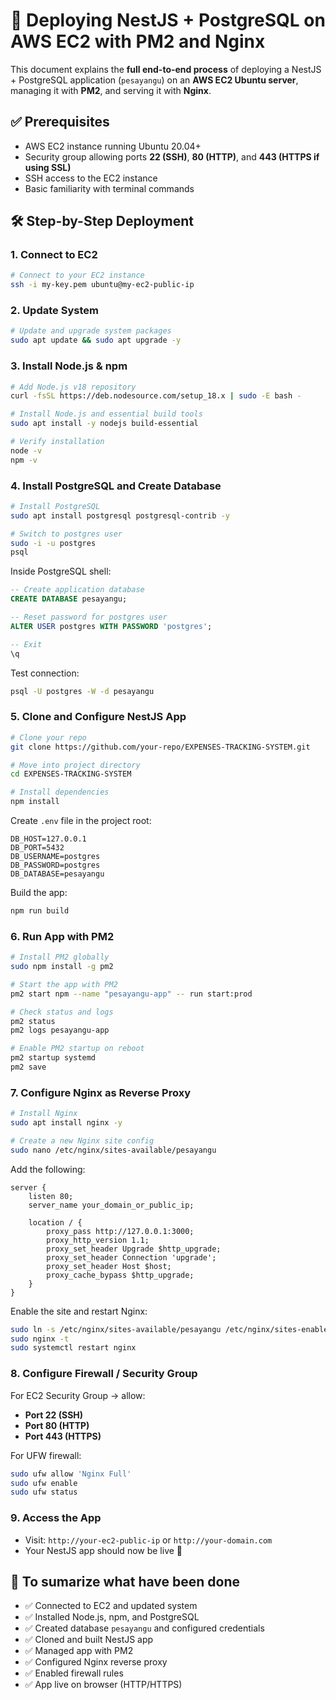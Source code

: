 # 🚀 Deploying NestJS + PostgreSQL on AWS EC2 with PM2 and Nginx

This document explains the **full end-to-end process** of deploying a NestJS + PostgreSQL application (`pesayangu`) on an **AWS EC2 Ubuntu server**, managing it with **PM2**, and serving it with **Nginx**.

 

## ✅ Prerequisites
- AWS EC2 instance running Ubuntu 20.04+  
- Security group allowing ports **22 (SSH)**, **80 (HTTP)**, and **443 (HTTPS if using SSL)**  
- SSH access to the EC2 instance  
- Basic familiarity with terminal commands  

 

## 🛠️ Step-by-Step Deployment

### 1. Connect to EC2
```bash
# Connect to your EC2 instance
ssh -i my-key.pem ubuntu@my-ec2-public-ip
```
 

### 2. Update System
```bash
# Update and upgrade system packages
sudo apt update && sudo apt upgrade -y
```
 

### 3. Install Node.js & npm
```bash
# Add Node.js v18 repository
curl -fsSL https://deb.nodesource.com/setup_18.x | sudo -E bash -

# Install Node.js and essential build tools
sudo apt install -y nodejs build-essential

# Verify installation
node -v
npm -v
```
 

### 4. Install PostgreSQL and Create Database
```bash
# Install PostgreSQL
sudo apt install postgresql postgresql-contrib -y

# Switch to postgres user
sudo -i -u postgres
psql
```

Inside PostgreSQL shell:
```sql
-- Create application database
CREATE DATABASE pesayangu;

-- Reset password for postgres user
ALTER USER postgres WITH PASSWORD 'postgres';

-- Exit
\q
```

Test connection:
```bash
psql -U postgres -W -d pesayangu
```


### 5. Clone and Configure NestJS App
```bash
# Clone your repo
git clone https://github.com/your-repo/EXPENSES-TRACKING-SYSTEM.git

# Move into project directory
cd EXPENSES-TRACKING-SYSTEM

# Install dependencies
npm install
```

Create `.env` file in the project root:
```env
DB_HOST=127.0.0.1
DB_PORT=5432
DB_USERNAME=postgres
DB_PASSWORD=postgres
DB_DATABASE=pesayangu
```

Build the app:
```bash
npm run build
```
 

### 6. Run App with PM2
```bash
# Install PM2 globally
sudo npm install -g pm2

# Start the app with PM2
pm2 start npm --name "pesayangu-app" -- run start:prod

# Check status and logs
pm2 status
pm2 logs pesayangu-app

# Enable PM2 startup on reboot
pm2 startup systemd
pm2 save
```

 

### 7. Configure Nginx as Reverse Proxy
```bash
# Install Nginx
sudo apt install nginx -y

# Create a new Nginx site config
sudo nano /etc/nginx/sites-available/pesayangu
```

Add the following:
```nginx
server {
    listen 80;
    server_name your_domain_or_public_ip;

    location / {
        proxy_pass http://127.0.0.1:3000;
        proxy_http_version 1.1;
        proxy_set_header Upgrade $http_upgrade;
        proxy_set_header Connection 'upgrade';
        proxy_set_header Host $host;
        proxy_cache_bypass $http_upgrade;
    }
}
```

Enable the site and restart Nginx:
```bash
sudo ln -s /etc/nginx/sites-available/pesayangu /etc/nginx/sites-enabled/
sudo nginx -t
sudo systemctl restart nginx
```

### 8. Configure Firewall / Security Group
For EC2 Security Group → allow:
- **Port 22 (SSH)**  
- **Port 80 (HTTP)**  
- **Port 443 (HTTPS)**  

For UFW firewall:
```bash
sudo ufw allow 'Nginx Full'
sudo ufw enable
sudo ufw status
```

### 9. Access the App
- Visit: `http://your-ec2-public-ip` or `http://your-domain.com`  
- Your NestJS app should now be live 🎉  



 

 

## 📖 To sumarize what have been done
- ✅ Connected to EC2 and updated system  
- ✅ Installed Node.js, npm, and PostgreSQL  
- ✅ Created database `pesayangu` and configured credentials  
- ✅ Cloned and built NestJS app  
- ✅ Managed app with PM2  
- ✅ Configured Nginx reverse proxy  
- ✅ Enabled firewall rules  
- ✅ App live on browser (HTTP/HTTPS)  
